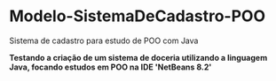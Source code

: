 # Modelo-SistemaDeCadastro-POO
Sistema de cadastro para estudo de POO com Java

**Testando a criação de um sistema de doceria utilizando a linguagem Java, focando estudos em POO na IDE 'NetBeans 8.2'** 
